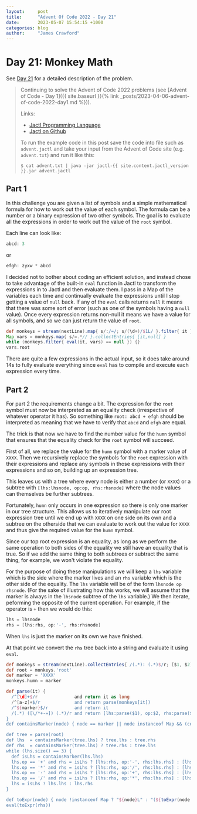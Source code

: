 ```yaml
---
layout:     post
title:      "Advent Of Code 2022 - Day 21"
date:       2023-05-07 15:54:15 +1000
categories: blog
author:     "James Crawford"
---
```


# Day 21: Monkey Math

See [Day 21](https://adventofcode.com/2022/day/21) for a detailed description of the problem.

> Continuing to solve the Advent of Code 2022 problems
> (see [Advent of Code - Day 1]({{ site.baseurl }}{% link _posts/2023-04-06-advent-of-code-2022-day1.md %})).
>
> Links:
> * [Jactl Programming Language](https://jactl.io)
> * [Jactl on Github](https://github.com/jaccomoc/jactl)
>
> To run the example code in this post save the code into file such as `advent.jactl` and take your input from the
> Advent of Code site (e.g. `advent.txt`) and run it like this:
> ```shell
> $ cat advent.txt | java -jar jactl-{{ site.content.jactl_version }}.jar advent.jactl 
> ```

## Part 1

In this challenge you are given a list of symbols and a simple mathematical formula for how to work out the value of
each symbol.
The formula can be a number or a binary expression of two other symbols.
The goal is to evaluate all the expressions in order to work out the value of the `root` symbol.

Each line can look like:
```groovy
abcd: 3
```
or
```groovy
efgh: zyxw * abcd
```

I decided not to bother about coding an efficient solution, and instead chose to take advantage of the built-in
`eval` function in Jactl to transform the expressions in to Jactl and then evaluate them.
I pass in a Map of the variables each time and continually evaluate the expressions until I stop getting a value
of `null` back.
If any of the `eval` calls returns `null` it means that there was some sort of error (such as one of the symbols
having a `null` value).
Once every expression returns non-null it means we have a value for all symbols, and so we can just return the value
of `root`.

```groovy
def monkeys = stream(nextLine).map{ s/:/=/; s/(\d+)/$1L/ }.filter{ it }
Map vars = monkeys.map{ s/=.*// }.collectEntries{ [it,null] }
while (monkeys.filter{ eval(it, vars) == null }) {}
vars.root
```

There are quite a few expressions in the actual input, so it does take around 14s to fully evaluate everything
since `eval` has to compile and execute each expression every time.

## Part 2

For part 2 the requirements change a bit.
The expression for the `root` symbol must now be interpreted as an equality check (irrespective of whatever operator
it has).
So something like `root: abcd + efgh` should be interpreted as meaning that we have to verify that `abcd` and `efgh`
are equal.

The trick is that now we have to find the number value for the `humn` symbol that ensures that the equality check
for the `root` symbol will succeed.

First of all, we replace the value for the `humn` symbol with a marker value of `XXXX`.
Then we recursively replace the symbols for the `root` expression with their expressions and replace any symbols
in those expressions with their expressions and so on, building up an expression tree.

This leaves us with a tree where every node is either a number (or `XXXX`) or a subtree with
`[lhs:lhsnode, op:op, rhs:rhsnode]` where the node values can themselves be further subtrees.

Fortunately, `humn` only occurs in one expression so there is only one marker in our tree structure.
This allows us to iteratively manipulate our root expression tree until we end up with `XXXX` on one side on
its own and a subtree on the otherside that we can evaluate to work out the value for `XXXX` and thus give 
the required value for the `humn` symbol.

Since our top root expression is an equality, as long as we perform the same operation to both sides of the equality
we still have an equality that is true.
So if we add the same thing to both subtrees or subtract the same thing, for example, we won't violate the equality.

For the purpose of doing these manipulations we will keep a `lhs` variable which is the side where the marker lives
and an `rhs` variable which is the other side of the equality.
The `lhs` variable will be of the form `lhsnode op rhsnode`.
(For the sake of illustrating how this works, we will assume that the marker is always
in the `lhsnode` subtree of the `lhs` variable.)
We then iterate, peforming the opposite of the current operation.
For example, if the operator is `+` then we would do this:
```groovy
lhs = lhsnode
rhs = [lhs:rhs, op:'-', rhs:rhsnode]
```
When `lhs` is just the marker on its own we have finished.

At that point we convert the `rhs` tree back into a string and evaluate it using `eval`.

```groovy
def monkeys = stream(nextLine).collectEntries{ /(.*): (.*)$/r; [$1, $2] }
def root = monkeys.'root'
def marker = 'XXXX'
monkeys.humn = marker

def parse(it) {
  /^[\d]+$/r              and return it as long
  /^[a-z]+$/r             and return parse(monkeys[it])
  /^${marker}$/r          and return it
  /(.*) ([\/*+-=]) (.*)/r and return [lhs:parse($1), op:$2, rhs:parse($3)]
}
def containsMarker(node) { node == marker || node instanceof Map && (containsMarker(node.lhs) || containsMarker(node.rhs)) }

def tree = parse(root)
def lhs  = containsMarker(tree.lhs) ? tree.lhs : tree.rhs
def rhs  = containsMarker(tree.lhs) ? tree.rhs : tree.lhs
while (lhs.size() == 3) {
  def isLhs = containsMarker(lhs.lhs)
  lhs.op == '+' and rhs = isLhs ? [lhs:rhs, op:'-', rhs:lhs.rhs] : [lhs:rhs,     op:'-', rhs:lhs.lhs]
  lhs.op == '*' and rhs = isLhs ? [lhs:rhs, op:'/', rhs:lhs.rhs] : [lhs:rhs,     op:'/', rhs:lhs.lhs]
  lhs.op == '-' and rhs = isLhs ? [lhs:rhs, op:'+', rhs:lhs.rhs] : [lhs:lhs.lhs, op:'-', rhs:rhs]
  lhs.op == '/' and rhs = isLhs ? [lhs:rhs, op:'*', rhs:lhs.rhs] : [lhs:lhs.lhs, op:'/', rhs:rhs]
  lhs = isLhs ? lhs.lhs : lhs.rhs
}

def toExpr(node) { node !instanceof Map ? "${node}L" : "(${toExpr(node.lhs)} ${node.op} ${toExpr(node.rhs)})" }
eval(toExpr(rhs))
```
